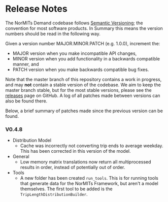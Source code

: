 # Release Notes

The NorMITs Demand codebase follows [Semantic Versioning](https://semver.org/); the convention
for most software products. In Summary this means the version numbers should be read in the 
following way.

Given a version number MAJOR.MINOR.PATCH (e.g. 1.0.0), increment the:

- MAJOR version when you make incompatible API changes,
- MINOR version when you add functionality in a backwards compatible manner, and
- PATCH version when you make backwards compatible bug fixes.

Note that the master branch of this repository contains a work in progress, and  may **not**
contain a stable version of the codebase. We aim to keep the master branch stable, but for the
most stable versions, please see the
[releases](https://github.com/Transport-for-the-North/NorMITs-Demand/releases)
page on GitHub. A log of all patches made between versions can also be found
there.

Below, a brief summary of patches made since the previous version can be found.

### V0.4.8
- Distribution Model
  - Cache was incorrectly not converting trip ends to average weekday.
    This has been corrected in this version of the model.
- General
  - Low memory matrix translations now return all multiprocessed results in
    order, instead of potentially out of order.
- Tools
  - A new folder has been created `run_tools`. This is for running tools that 
    generate data for the NorMITs Framework, but aren't a model themselves.
    The first tool to be added is the `TripLengthDistributionBuilder`.
